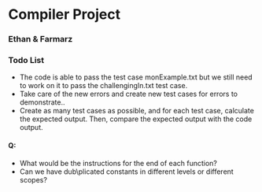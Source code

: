 # Compiler Project

### Ethan & Farmarz

### Todo List

- The code is able to pass the test case monExample.txt but we still need to work on it to pass the challengingIn.txt test case.
- Take care of the new errors and create new test cases for errors to demonstrate..
- Create as many test cases as possible, and for each test case, calculate the expected output. Then, compare the expected output with the code output.


#### Q:
- What would be the instructions for the end of each function?
- Can we have dub\plicated constants in different levels or different scopes?
